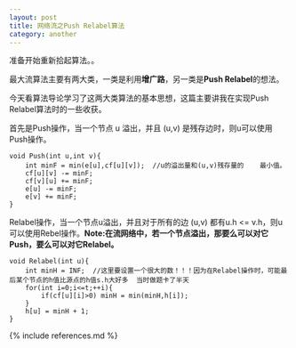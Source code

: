 ```yaml
---
layout: post
title: 网络流之Push Relabel算法
category: another
---
```



准备开始重新拾起算法。。

最大流算法主要有两大类，一类是利用**增广路**，另一类是**Push Relabel**的想法。

今天看算法导论学习了这两大类算法的基本思想，这篇主要讲我在实现Push Relabel算法时的一些收获。

首先是Push操作，当一个节点 u 溢出，并且 (u,v) 是残存边时，则u可以使用Push操作。


    void Push(int u,int v){
	    int minF = min(e[u],cf[u][v]);  //u的溢出量和(u,v)残存量的    最小值。
	    cf[u][v] -= minF;
	    cf[v][u] += minF;
	    e[u] -= minF;
	    e[v] += minF;   
    }

Relabel操作，当一个节点u溢出，并且对于所有的边 (u,v) 都有u.h <= v.h，则u可以使用Rebel操作。**Note:在流网络中，若一个节点溢出，那要么可以对它Push，要么可以对它Relabel。**

```
void Relabel(int u){
	int minH = INF;  //这里要设置一个很大的数！！！因为在Relabel操作时，可能最后某个节点的h值比源点的h值s.h大好多  当时做题卡了半天
	for(int i=0;i<=t;++i){
		if(cf[u][i]>0) minH = min(minH,h[i]);
	}
	h[u] = minH + 1;
}
```

{% include references.md %}